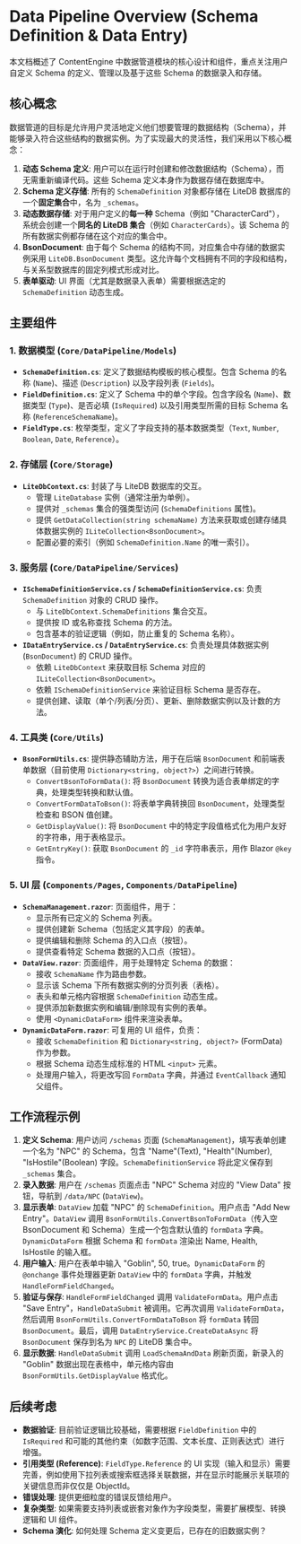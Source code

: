 # Data Pipeline Overview (Schema Definition & Data Entry)

本文档概述了 ContentEngine 中数据管道模块的核心设计和组件，重点关注用户自定义 Schema 的定义、管理以及基于这些 Schema 的数据录入和存储。

## 核心概念

数据管道的目标是允许用户灵活地定义他们想要管理的数据结构（Schema），并能够录入符合这些结构的数据实例。为了实现最大的灵活性，我们采用以下核心概念：

1.  **动态 Schema 定义**: 用户可以在运行时创建和修改数据结构（Schema），而无需重新编译代码。这些 Schema 定义本身作为数据存储在数据库中。
2.  **Schema 定义存储**: 所有的 `SchemaDefinition` 对象都存储在 LiteDB 数据库的一个**固定集合**中，名为 `_schemas`。
3.  **动态数据存储**: 对于用户定义的**每一种** Schema（例如 "CharacterCard"），系统会创建一个**同名的 LiteDB 集合**（例如 `CharacterCards`）。该 Schema 的所有数据实例都存储在这个对应的集合中。
4.  **BsonDocument**: 由于每个 Schema 的结构不同，对应集合中存储的数据实例采用 `LiteDB.BsonDocument` 类型。这允许每个文档拥有不同的字段和结构，与关系型数据库的固定列模式形成对比。
5.  **表单驱动**: UI 界面（尤其是数据录入表单）需要根据选定的 `SchemaDefinition` 动态生成。

## 主要组件

### 1. 数据模型 (`Core/DataPipeline/Models`)

*   **`SchemaDefinition.cs`**: 定义了数据结构模板的核心模型。包含 Schema 的名称 (`Name`)、描述 (`Description`) 以及字段列表 (`Fields`)。
*   **`FieldDefinition.cs`**: 定义了 Schema 中的单个字段。包含字段名 (`Name`)、数据类型 (`Type`)、是否必填 (`IsRequired`) 以及引用类型所需的目标 Schema 名称 (`ReferenceSchemaName`)。
*   **`FieldType.cs`**: 枚举类型，定义了字段支持的基本数据类型（`Text`, `Number`, `Boolean`, `Date`, `Reference`）。

### 2. 存储层 (`Core/Storage`)

*   **`LiteDbContext.cs`**: 封装了与 LiteDB 数据库的交互。
    *   管理 `LiteDatabase` 实例（通常注册为单例）。
    *   提供对 `_schemas` 集合的强类型访问 (`SchemaDefinitions` 属性)。
    *   提供 `GetDataCollection(string schemaName)` 方法来获取或创建存储具体数据实例的 `ILiteCollection<BsonDocument>`。
    *   配置必要的索引（例如 `SchemaDefinition.Name` 的唯一索引）。

### 3. 服务层 (`Core/DataPipeline/Services`)

*   **`ISchemaDefinitionService.cs` / `SchemaDefinitionService.cs`**: 负责 `SchemaDefinition` 对象的 CRUD 操作。
    *   与 `LiteDbContext.SchemaDefinitions` 集合交互。
    *   提供按 ID 或名称查找 Schema 的方法。
    *   包含基本的验证逻辑（例如，防止重复的 Schema 名称）。
*   **`IDataEntryService.cs` / `DataEntryService.cs`**: 负责处理具体数据实例 (`BsonDocument`) 的 CRUD 操作。
    *   依赖 `LiteDbContext` 来获取目标 Schema 对应的 `ILiteCollection<BsonDocument>`。
    *   依赖 `ISchemaDefinitionService` 来验证目标 Schema 是否存在。
    *   提供创建、读取（单个/列表/分页）、更新、删除数据实例以及计数的方法。

### 4. 工具类 (`Core/Utils`)

*   **`BsonFormUtils.cs`**: 提供静态辅助方法，用于在后端 `BsonDocument` 和前端表单数据（目前使用 `Dictionary<string, object?>`）之间进行转换。
    *   `ConvertBsonToFormData()`: 将 `BsonDocument` 转换为适合表单绑定的字典，处理类型转换和默认值。
    *   `ConvertFormDataToBson()`: 将表单字典转换回 `BsonDocument`，处理类型检查和 BSON 值创建。
    *   `GetDisplayValue()`: 将 `BsonDocument` 中的特定字段值格式化为用户友好的字符串，用于表格显示。
    *   `GetEntryKey()`: 获取 `BsonDocument` 的 `_id` 字符串表示，用作 Blazor `@key` 指令。

### 5. UI 层 (`Components/Pages`, `Components/DataPipeline`)

*   **`SchemaManagement.razor`**: 页面组件，用于：
    *   显示所有已定义的 Schema 列表。
    *   提供创建新 Schema（包括定义其字段）的表单。
    *   提供编辑和删除 Schema 的入口点（按钮）。
    *   提供查看特定 Schema 数据的入口点（按钮）。
*   **`DataView.razor`**: 页面组件，用于处理特定 Schema 的数据：
    *   接收 `SchemaName` 作为路由参数。
    *   显示该 Schema 下所有数据实例的分页列表（表格）。
    *   表头和单元格内容根据 `SchemaDefinition` 动态生成。
    *   提供添加新数据实例和编辑/删除现有实例的表单。
    *   使用 `<DynamicDataForm>` 组件来渲染表单。
*   **`DynamicDataForm.razor`**: 可复用的 UI 组件，负责：
    *   接收 `SchemaDefinition` 和 `Dictionary<string, object?>` (FormData) 作为参数。
    *   根据 Schema 动态生成标准的 HTML `<input>` 元素。
    *   处理用户输入，将更改写回 `FormData` 字典，并通过 `EventCallback` 通知父组件。

## 工作流程示例

1.  **定义 Schema**: 用户访问 `/schemas` 页面 (`SchemaManagement`)，填写表单创建一个名为 "NPC" 的 Schema，包含 "Name"(Text), "Health"(Number), "IsHostile"(Boolean) 字段。`SchemaDefinitionService` 将此定义保存到 `_schemas` 集合。
2.  **录入数据**: 用户在 `/schemas` 页面点击 "NPC" Schema 对应的 "View Data" 按钮，导航到 `/data/NPC` (`DataView`)。
3.  **显示表单**: `DataView` 加载 "NPC" 的 `SchemaDefinition`。用户点击 "Add New Entry"。`DataView` 调用 `BsonFormUtils.ConvertBsonToFormData`（传入空 BsonDocument 和 Schema）生成一个包含默认值的 `formData` 字典。`DynamicDataForm` 根据 Schema 和 `formData` 渲染出 Name, Health, IsHostile 的输入框。
4.  **用户输入**: 用户在表单中输入 "Goblin", 50, true。`DynamicDataForm` 的 `@onchange` 事件处理器更新 `DataView` 中的 `formData` 字典，并触发 `HandleFormFieldChanged`。
5.  **验证与保存**: `HandleFormFieldChanged` 调用 `ValidateFormData`。用户点击 "Save Entry"，`HandleDataSubmit` 被调用。它再次调用 `ValidateFormData`，然后调用 `BsonFormUtils.ConvertFormDataToBson` 将 `formData` 转回 `BsonDocument`。最后，调用 `DataEntryService.CreateDataAsync` 将 `BsonDocument` 保存到名为 `NPC` 的 LiteDB 集合中。
6.  **显示数据**: `HandleDataSubmit` 调用 `LoadSchemaAndData` 刷新页面，新录入的 "Goblin" 数据出现在表格中，单元格内容由 `BsonFormUtils.GetDisplayValue` 格式化。

## 后续考虑

*   **数据验证**: 目前验证逻辑比较基础，需要根据 `FieldDefinition` 中的 `IsRequired` 和可能的其他约束（如数字范围、文本长度、正则表达式）进行增强。
*   **引用类型 (Reference)**: `FieldType.Reference` 的 UI 实现（输入和显示）需要完善，例如使用下拉列表或搜索框选择关联数据，并在显示时能展示关联项的关键信息而非仅仅是 ObjectId。
*   **错误处理**: 提供更细粒度的错误反馈给用户。
*   **复杂类型**: 如果需要支持列表或嵌套对象作为字段类型，需要扩展模型、转换逻辑和 UI 组件。
*   **Schema 演化**: 如何处理 Schema 定义变更后，已存在的旧数据实例？ 